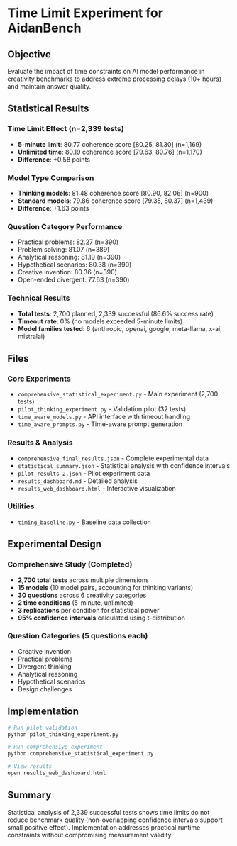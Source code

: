 # Time Limit Experiment for AidanBench

## Objective
Evaluate the impact of time constraints on AI model performance in creativity benchmarks to address extreme processing delays (10+ hours) and maintain answer quality.

## Statistical Results

### Time Limit Effect (n=2,339 tests)
- **5-minute limit**: 80.77 coherence score [80.25, 81.30] (n=1,169)
- **Unlimited time**: 80.19 coherence score [79.63, 80.76] (n=1,170)
- **Difference**: +0.58 points

### Model Type Comparison
- **Thinking models**: 81.48 coherence score [80.90, 82.06] (n=900)
- **Standard models**: 79.86 coherence score [79.35, 80.37] (n=1,439)
- **Difference**: +1.63 points

### Question Category Performance
- Practical problems: 82.27 (n=390)
- Problem solving: 81.07 (n=389)
- Analytical reasoning: 81.19 (n=390)
- Hypothetical scenarios: 80.38 (n=390)
- Creative invention: 80.36 (n=390)
- Open-ended divergent: 77.63 (n=390)

### Technical Results
- **Total tests**: 2,700 planned, 2,339 successful (86.6% success rate)
- **Timeout rate**: 0% (no models exceeded 5-minute limits)
- **Model families tested**: 6 (anthropic, openai, google, meta-llama, x-ai, mistralai)

## Files

### Core Experiments
- `comprehensive_statistical_experiment.py` - Main experiment (2,700 tests)
- `pilot_thinking_experiment.py` - Validation pilot (32 tests)
- `time_aware_models.py` - API interface with timeout handling
- `time_aware_prompts.py` - Time-aware prompt generation

### Results & Analysis
- `comprehensive_final_results.json` - Complete experimental data
- `statistical_summary.json` - Statistical analysis with confidence intervals
- `pilot_results_2.json` - Pilot experiment data
- `results_dashboard.md` - Detailed analysis
- `results_web_dashboard.html` - Interactive visualization

### Utilities
- `timing_baseline.py` - Baseline data collection

## Experimental Design

### Comprehensive Study (Completed)
- **2,700 total tests** across multiple dimensions
- **15 models** (10 model pairs, accounting for thinking variants)
- **30 questions** across 6 creativity categories
- **2 time conditions** (5-minute, unlimited)
- **3 replications** per condition for statistical power
- **95% confidence intervals** calculated using t-distribution

### Question Categories (5 questions each)
- Creative invention
- Practical problems  
- Divergent thinking
- Analytical reasoning
- Hypothetical scenarios
- Design challenges

## Implementation

```bash
# Run pilot validation
python pilot_thinking_experiment.py

# Run comprehensive experiment  
python comprehensive_statistical_experiment.py

# View results
open results_web_dashboard.html
```

## Summary
Statistical analysis of 2,339 successful tests shows time limits do not reduce benchmark quality (non-overlapping confidence intervals support small positive effect). Implementation addresses practical runtime constraints without compromising measurement validity.